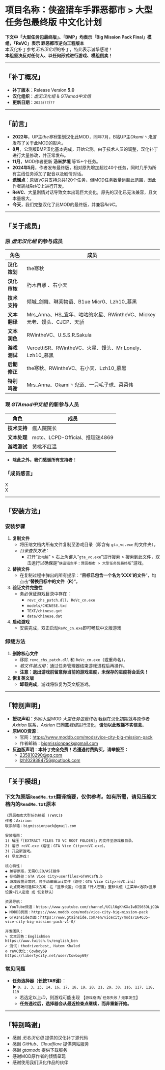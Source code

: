# 项目名称：侠盗猎车手罪恶都市 > 大型任务包最终版 中文化计划  
**下文中「大型任务包最终版」、「BMP」均表示「Big Mission Pack Final」模组，「ReVC」表示 罪恶都市逆向工程版本**  
本汉化补丁参考*无名汉化组*的补丁，特此表示诚挚感谢！  
**本组坚决反对任何人、以任何形式进行游戏、模组倒卖！**  

---

## 「补丁概况」  
- **补丁版本**：Release Version **5.0**  
- **汉化组织**：*虚无汉化组* & *GTAmod中文组*  
- **更新日期**：`2025`/`??`/`??`  

---

## 「前言」  
- **2022年**，UP主*the寒秋*策划汉化此MOD，同年7月，B站UP主*Okami丶鬼道*发布了关于此MOD的影片。  
- **8月**，公测版BMP汉化基本完成，开始公测。由于技术人员的调整，汉化补丁进行大量修改，并正常发布。  
- **11月**，MOD作者更新 **汤米梦境** 等15+个任务。  
- **2024年5月**，作者发布最终版，相对原先增加超过40个任务，同时几乎为所有主线任务添加了配音以及剧情对话。  
- **遗憾点**：原版*VC*只支持总共120个任务，但MOD任务数量远超此范围，因此作者转战*ReVC*上进行开发。  
- **ReVC**、大量剧情对话导致文本出现巨大变化，原先的汉化已无法兼容，且文本量极大。  
- **今天**，我们完整汉化了此MOD的最终版，并兼容*ReVC*。  

---

## 「关于成员」  
### 原 *虚无汉化组* 的参与成员  
| 角色         | 成员                     |
|--------------|----------------------------------------------|
| **汉化策划**     | the寒秋                                      |
| **汉化审核**     | 朽木自雕 、右小天                          |
| **技术支持**     | 倾城_剑舞、琳芙物语、B1ue Micr0、Lzh10_慕黑 |
| **文本翻译**     | Mrs_Anna、HS_宜年、咕咕的水星、RWintheVC、Mickey元老、馒头、CJCP、天骄 |
| **文本润色**     | RWintheVC、U.S.S.R.Sakula                  |
| **游戏测试**     | VercettiSR、RWintheVC、火星、馒头、Mr Lonely、Lzh10_慕黑 |
| **后期修正**     | the寒秋、RWintheVC、右小天、Lzh10_慕黑   |
| **特别鸣谢**     | Mrs_Anna、Okami丶鬼道、一只毛子球、菜菜伟 |

### 现 *GTAmod中文组* 的新参与人员  
| 角色     | 成员          |
|----------|----------------------------------|
| **技术支持** | 瘋人院院长                        |
| **文本处理** | mctc、LCPD-Official、推理迷4869 |
| **游戏测试** | 黄桃不红温                        |

- **除此之外，我们感谢所有支持者！**   

### 「成员感言」  
X  
X  

---

## 「安装方法」  
### 安装步骤  
1. **复制文件**  
   - 将压缩文档内所有文件复制至游戏目录（即含有 `gta_vc.exe` 的文件夹）。  
   - *目录查找方法*：  
     - 打开“`此电脑`” > 右上角键入“`gta_vc.exe`”进行搜索 > 搜索到此文件，双击运行以确保是“`侠盗猎车手：罪恶都市 > 大型任务包最终版`”游戏。  
2. **替换文件**  
   - 在复制过程中弹出的所有提示：“**目标已包含一个名为‘XXX’的文件**”，均点击“**替换目标中的文件（R）**”。  
3. **验证文件完整性**  
   - 务必保证游戏目录中存在：  
     - `revc_chs_patch.dll`、`ReVc_cn.exe`  
     - `models/CHINESE.txd`  
     - `TEXT/chinese.gxt`  
     - `data/chinese.dat`  
4. **启动游戏**  
   - 安装完成，双击启动`ReVc_cn.exe`即可畅玩中文版游戏

### 卸载方法  
1. **删除核心文件**  
   - 移除 `revc_chs_patch.dll` 和 `ReVc_cn.exe`（或重命名）。  
   - *若文件被占用*：通过任务管理器结束游戏进程后再操作。  
   - **注意：退出游戏前留意你当前的游戏进度，未保存的进度将会丢失！**
2. **恢复英文版**  
   - **卸载完成**，游戏将恢复为英文版游戏。  

---

## 「特别声明」  
- **授权声明**：外网大型MOD *大型任务包最终版* 我组在汉化初期就与原作者 *Axirion* 联系，*Axirion* 已**同意***我组*进行汉化，**请勿以此散播不实信息**。  
- **原MOD资源**：  
  - 官网：<https://www.moddb.com/mods/vice-city-big-mission-pack>  
  - 作者邮箱：bigmissionpack@gmail.com  
- **反盗版声明**：**本补丁完全免费！若遭遇付费购买，请举报至：**  
  - 235810290@qq.com  
  - lzh1029384756@outlook.com  

---

## 「关于模组」  
### 下文为原版`ReadMe.txt`翻译摘要，仅供参考。如有所需，请见压缩文档内的`ReadMe.txt`原本  
```plaintext
《罪恶都市大型任务模组 (reVC)》  
作者：Axirion  
联系邮箱：bigmissionpack@gmail.com  

安装指南：  
1) 解压「[EXTRACT FILES TO VC ROOT FOLDER]」内文件至游戏根目录。  
2) 运行 reVC.exe（路径：GTA Vice City>reVC.exe）。  
3) 开启新游戏。  
4) 尽享游戏！  

核心特性：  
◆ 兼容原版，无需CLEO/ASI插件  
◆ 存档路径：GTA Vice City>userfiles>GTAVCsfN.b  
◆ 游戏设置异常时，可手动编辑ini文件（路径：GTA Vice City>reVC.ini）  
◆ 北点商场闪退解决方案：在「显示设置」中重置「行人密度」至默认值（主菜单>选项>显示设置>行人密度 或 恢复默认）  

资源导航：  
▶ YouTube频道：https://www.youtube.com/channel/UCLl6gKhKXaIwBIS65DLjCQA  
▶ MODDB页面：https://www.moddb.com/mods/vice-city-big-mission-pack  
▶ GTAInside页面：https://www.gtainside.com/en/vicecity/mods/164635-vice-city-big-mission-pack-v1-0/  

开发团队：  
✎ 文本润色：EnglishBen 
https://www.twitch.tv/english_ben
✓ 测试：thedriverbest, Hatem Khaled   
⚙ reVC优化：Cowboy69   
https://libertycity.net/user/Cowboy69/ 
```

### 常见问题  
- **任务选择器（长按TAB键）**：  
		▶ `0`、`2`、`3`、`13`、`14`、`16`、`17`、`18`、`19`、`20`、`21`、`29`、`30`、`116`、`117`、`118`、`119`  
	- 若选定以上*ID*，则游戏可能出现 【`游戏崩溃`/ `任务失败` / `无事发生`】 
   - **任务通过后，选择器会从最近检查点继续，而非重新开始。**  

---

## 「特别鸣谢」  
- 感谢 *无名汉化组* 提供的汉化补丁源代码	
- 感谢 *GitHub*、*Cloudflare* 提供网站服务  
- 感谢 *gtamodx* 提供下载服务  
- 感谢MOD原作者的倾情呈现  
- 感谢使用我们汉化作品的伙伴  
